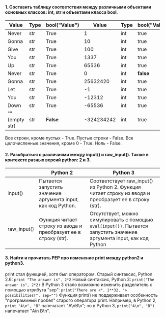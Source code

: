 #### 1. Составить таблицу соответствия между различными объектами основных классов: int, str и объектами класса bool.
| Value | Type |bool("Value") | Value | Type |bool("Value") |
| ------ | ------ | ------| ------| ------| ------| 
| Never | str |True| 1 |int| true
| Gonna | str |True| 10 | int | true
| Give  | str |True| 100 | int | true
| You | str |True| 1337 | int | true
| Up | str |True|65536| int | true
| Never | str|True|0| int | **false**
| Gonna | str |True|25632420| int | true
| Let | str |True|-1| int | true
| You | str |True|-12312| int | true
| Down | str |True|-65536| int | true
| "" (empty str) | str |**False**|-324234242| int | true
Все строки, кроме пустых - True.
Пустые строки - False.
Все целочисленные значения, кроме 0 - True.
Ноль - False.
#### 2. Разобраться с различиями между input() и raw_input(). Также в контексте разных версий python: 2 и 3.
|  | Python 2 |Python 3| 
| ------ | ------ | ------| 
| input() | Пытается запустить значение аргумента input, как код Python. |Соответствует raw_input() из Python 2. Функция читает строку из ввода и преобразует ее в строку (str).| 
| raw_input() | Функция читает строку из ввода и преобразует ее в строку (str). | Отсутствует, можно симулировать с помощью ```eval(input())```. Пытается запустить значение аргумента input, как код Python| 
#### 3. Найти и прочитать PEP про изменение print между python2 и python3.
print стал функцией, хотя был оператором.
Старый синтаксис, Python 2.6: ```print "The answer is", 2*2```
Новый синтаксис, Python 3: ```print("The answer is", 2*2)```
В Python 3 стало возможно изменить разделитель с помощью атрибута "sep": ```print("There are <", 2**32, "> possibilities!", sep="")``` 
Функция print() не поддерживает особенность "программный пробел" старого оператора print. Например, в Python 2, ```print "A\n", "B"``` напечатает "A\nB\n"; но в Python 3, ```print("A\n", "B")``` напечатает "A\n B\n".
